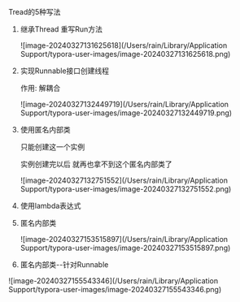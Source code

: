 Tread的5种写法

1. 继承Thread 重写Run方法

   ![image-20240327131625618](/Users/rain/Library/Application Support/typora-user-images/image-20240327131625618.png)

2. 实现Runnable接口创建线程

   作用: 解耦合

   ![image-20240327132449719](/Users/rain/Library/Application Support/typora-user-images/image-20240327132449719.png)

   

   

3. 使用匿名内部类

   只能创建这一个实例

   实例创建完以后 就再也拿不到这个匿名内部类了

   ![image-20240327132751552](/Users/rain/Library/Application Support/typora-user-images/image-20240327132751552.png)

4. 使用lambda表达式

5. 匿名内部类

   ![image-20240327153515897](/Users/rain/Library/Application Support/typora-user-images/image-20240327153515897.png)

6. 匿名内部类--针对Runnable

![image-20240327155543346](/Users/rain/Library/Application Support/typora-user-images/image-20240327155543346.png)

